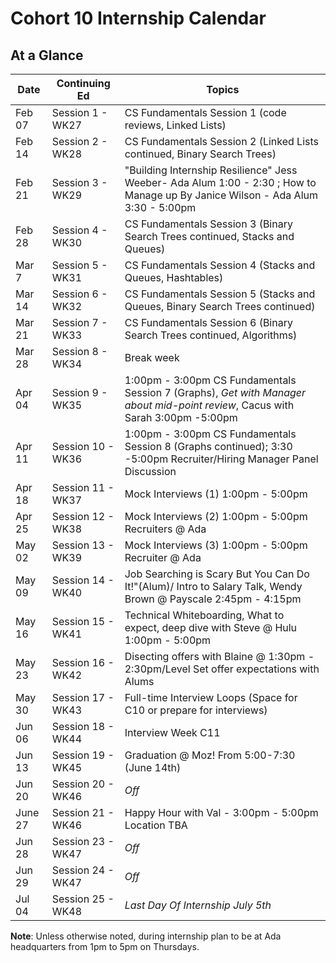 # Cohort 10 Internship Calendar

## At a Glance

Date    | Continuing Ed    | Topics
--------|------------------|-----------------------------
Feb 07  | Session 1 - WK27 | CS Fundamentals Session 1 (code reviews, Linked Lists)
Feb 14  | Session 2 - WK28 | CS Fundamentals Session 2 (Linked Lists continued, Binary Search Trees)
Feb 21  | Session 3 - WK29 | "Building Internship Resilience" Jess Weeber- Ada Alum 1:00 - 2:30 ; How to Manage up By Janice Wilson - Ada Alum 3:30 - 5:00pm
Feb 28  | Session 4 - WK30 | CS Fundamentals Session 3 (Binary Search Trees continued, Stacks and Queues)
Mar 7   | Session 5 - WK31 | CS Fundamentals Session 4 (Stacks and Queues, Hashtables)
Mar 14  | Session 6 - WK32 | CS Fundamentals Session 5 (Stacks and Queues, Binary Search Trees continued)
Mar 21  | Session 7 - WK33 | CS Fundamentals Session 6 (Binary Search Trees continued, Algorithms)
Mar 28  | Session 8 - WK34 | Break week
Apr 04  | Session 9 - WK35 | 1:00pm - 3:00pm CS Fundamentals Session 7 (Graphs), *Get with Manager about mid-point review*, Cacus with Sarah 3:00pm -5:00pm 
Apr 11  | Session 10 - WK36 | 1:00pm - 3:00pm CS Fundamentals Session 8 (Graphs continued); 3:30 -5:00pm Recruiter/Hiring Manager Panel Discussion 
Apr 18  | Session 11 - WK37 | Mock Interviews (1) 1:00pm - 5:00pm 
Apr 25  | Session 12 - WK38 | Mock Interviews (2) 1:00pm - 5:00pm Recruiters @ Ada
May 02  | Session 13 - WK39 | Mock Interviews (3) 1:00pm - 5:00pm Recruiter @ Ada  
May 09  | Session 14 - WK40 | Job Searching is Scary But You Can Do It!"(Alum)/ Intro to Salary Talk, Wendy Brown @ Payscale 2:45pm - 4:15pm 
May 16  | Session 15 - WK41 | Technical Whiteboarding, What to expect, deep dive with Steve @ Hulu 1:00pm - 5:00pm
May 23  | Session 16 - WK42 | Disecting offers with Blaine @ 1:30pm - 2:30pm/Level Set offer expectations with Alums 
May 30  | Session 17 - WK43 | Full-time Interview Loops (Space for C10 or prepare for interviews) 
Jun 06  | Session 18 - WK44 | Interview Week C11 
Jun 13  | Session 19 - WK45 | Graduation @ Moz! From 5:00-7:30 (June 14th)
Jun 20  | Session 20 - WK46 | *Off*
June 27 | Session 21 - WK46 | Happy Hour with Val - 3:00pm - 5:00pm Location TBA
Jun 28  | Session 23 - WK47 | *Off*
Jun 29  | Session 24 - WK47 | *Off*
Jul 04  | Session 25 - WK48 | *Last Day Of Internship July 5th*

**Note**: Unless otherwise noted, during internship plan to be at Ada headquarters from 1pm to 5pm on Thursdays.
